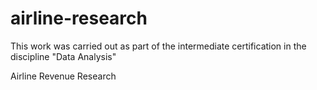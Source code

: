 # airline-research

This work was carried out as part of the intermediate certification in the discipline "Data Analysis"

Airline Revenue Research
